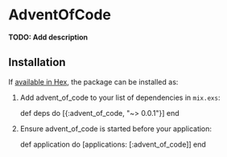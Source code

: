 # AdventOfCode

**TODO: Add description**

## Installation

If [available in Hex](https://hex.pm/docs/publish), the package can be installed as:

  1. Add advent_of_code to your list of dependencies in `mix.exs`:

        def deps do
          [{:advent_of_code, "~> 0.0.1"}]
        end

  2. Ensure advent_of_code is started before your application:

        def application do
          [applications: [:advent_of_code]]
        end

